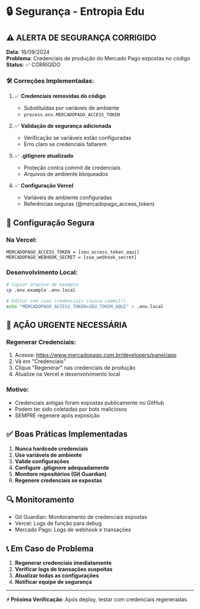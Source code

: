 # 🔒 Segurança - Entropia Edu

## ⚠️ ALERTA DE SEGURANÇA CORRIGIDO

**Data**: 16/09/2024  
**Problema**: Credenciais de produção do Mercado Pago expostas no código  
**Status**: ✅ CORRIGIDO  

### 🛠 Correções Implementadas:

1. ✅ **Credenciais removidas do código**
   - Substituídas por variáveis de ambiente
   - `process.env.MERCADOPAGO_ACCESS_TOKEN`

2. ✅ **Validação de segurança adicionada**
   - Verificação se variáveis estão configuradas
   - Erro claro se credenciais faltarem

3. ✅ **.gitignore atualizado**
   - Proteção contra commit de credenciais
   - Arquivos de ambiente bloqueados

4. ✅ **Configuração Vercel**
   - Variáveis de ambiente configuradas
   - Referências seguras (@mercadopago_access_token)

## 🔐 Configuração Segura

### Na Vercel:
```
MERCADOPAGO_ACCESS_TOKEN = [seu_access_token_aqui]
MERCADOPAGO_WEBHOOK_SECRET = [sua_webhook_secret]
```

### Desenvolvimento Local:
```bash
# Copiar arquivo de exemplo
cp .env.example .env.local

# Editar com suas credenciais (nunca commit!)
echo "MERCADOPAGO_ACCESS_TOKEN=SEU_TOKEN_AQUI" > .env.local
```

## 🚨 AÇÃO URGENTE NECESSÁRIA

### Regenerar Credenciais:
1. Acesse: https://www.mercadopago.com.br/developers/panel/app
2. Vá em "Credenciais"
3. Clique "Regenerar" nas credenciais de produção
4. Atualize na Vercel e desenvolvimento local

### Motivo:
- Credenciais antigas foram expostas publicamente no GitHub
- Podem ter sido coletadas por bots maliciosos
- SEMPRE regenere após exposição

## ✅ Boas Práticas Implementadas

1. **Nunca hardcode credenciais**
2. **Use variáveis de ambiente**
3. **Valide configurações**
4. **Configure .gitignore adequadamente**
5. **Monitore repositórios (Git Guardian)**
6. **Regenere credenciais se expostas**

## 🔍 Monitoramento

- Git Guardian: Monitoramento de credenciais expostas
- Vercel: Logs de função para debug
- Mercado Pago: Logs de webhook e transações

## 📞 Em Caso de Problema

1. **Regenerar credenciais imediatamente**
2. **Verificar logs de transações suspeitas**
3. **Atualizar todas as configurações**
4. **Notificar equipe de segurança**

---

**⚡ Próxima Verificação**: Após deploy, testar com credenciais regeneradas